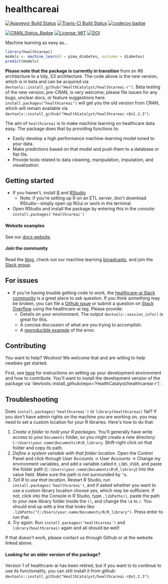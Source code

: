 # healthcareai

[![Appveyor Build Status](https://ci.appveyor.com/api/projects/status/0xrpe233o9a16l4l/branch/master?svg=true)](https://ci.appveyor.com/project/CatalystAdmin/healthcareai-r/) 
[![Travis-CI Build Status](https://travis-ci.org/HealthCatalyst/healthcareai-r.svg?branch=master)](https://travis-ci.org/HealthCatalyst/healthcareai-r) 
[![codecov badge](https://codecov.io/gh/HealthCatalyst/healthcareai-r/branch/master/graph/badge.svg)](https://codecov.io/gh/HealthCatalyst/healthcareai-r) 

[![CRAN_Status_Badge](http://www.r-pkg.org/badges/version-last-release/healthcareai)](https://cran.r-project.org/package=healthcareai)
[![License: MIT](https://img.shields.io/badge/License-MIT-blue.svg)](https://github.com/HealthCatalystSLC/healthcareai-r/blob/master/LICENSE)
[![DOI](https://zenodo.org/badge/DOI/10.5281/zenodo.999334.svg)](https://doi.org/10.5281/zenodo.999334)

Machine learning as easy as...

```r
library(healthcareai)
models <- machine_learn(d = pima_diabetes, outcome = diabetes)
predict(models)
```

**Please note that the package is currently in transition** from an R6 architecture to a tidy, S3 architecture. The code above is the new version, which is in beta and can be acquired via `devtools::install_github("HealthCatalyst/healthcareai-r")`. Beta testing of the new version, pre-CRAN, is very welcome; please file issues for any bugs, unclear docs, or feature suggestions here. `install.packages("healthcareai")` will get you the old version from CRAN, which will remain available via `devtools::install_github("HealthCatalyst/healthcareai-r@v1.2.3")`.


The aim of `healthcareai` is to make machine learning on healthcare data easy. The package does that by providing functions to:

- Easily develop a high performance machine-learning model tuned to your data. 
- Make predictions based on that model and push them to a database or flat file.
-  Provide tools related to data cleaning, manipulation, imputation, and visualization.

## Getting started

- If you haven't, install [R](https://CRAN.r-project.org/) and [RStudio](https://www.rstudio.com/products/rstudio/download)
    + Note: if you're setting up R on an ETL server, don't download RStudio--simply open up RGui or work in the terminal.
- Open RStudio and install the package by entering this in the console: `install.packages('healthcareai')`

#### Website examples

See our [docs website](http://healthcareai-r.readthedocs.io).

#### Join the community

Read the [blog](http://healthcare.ai/blog/), check out our machine learning [broadcasts](https://www.youtube.com/channel/UCGZUobs_x712KbcL6RSzfnQ), and join the [Slack group](https://healthcare-ai.slack.com/).

## For issues

- If you're having trouble getting code to work, the [healthcare-ai Slack community](https://healthcare-ai.slack.com/) is a great place to ask question. If you think something may be broken, you can file a [Github issue](https://github.com/HealthCatalyst/healthcareai-r/issues) or submit a question on [Stack Overflow](http://stackoverflow.com/) using the healthcare-ai tag. Please provide:
  + Details on your environment. The output `devtools::session_info()` is great for this.
  + A concise discussion of what are you trying to accomplish.
  + A [reproducible example](https://github.com/tidyverse/reprex) of the error.

## Contributing

You want to help? Woohoo! We welcome that and are willing to help newbies get started.

First, see [here](CONTRIBUTING.md) for instructions on setting up your development environment and how to contribute. You'll want to install the development version of the package via 'devtools::install_github(repo='HealthCatalyst/healthcareai-r')`.

## Troubleshooting

Does `install.packages('healthcareai')` or `library(healthcareai)` fail? If you don't have admin rights on the machine you are working on, you may need to set a custom location for your R libraries. Here's how to do that:

1. *Create a folder to hold your R packages.* You'll generally have write access to your `Documents` folder, so you might create a new directory: `C:\Users\your.name\Documents\R\R_library`. Shift-right click on that folder and copy its path.
2. *Define a system variable with that folder location.* Open the Control Panel and click through User Accounts -> User Accounts -> Change my environment variables, and add a variable called `R_LIBS_USER`, and paste the folder path (`C:\Users\your.name\Documents\R\R_library`) into the value field. Make sure the path is not surrounded by `"`s.
3. *Tell R to use that location.* Restart R Studio, run `install.packages('healthcareai')`, and if asked whether you want to use a custom library location choose yes, which may be sufficient. If not, click into the Console in R Studio, type `.libPaths()`, paste the path to your new library folder inside the `()`, and change the `\`s to `/`. You should end up with a line that looks like: `.libPaths("C:/Users/your.name/Documents/R/R_library")`. Press enter to run that.
4. *Try again.* Run `install.packages('healthcareai')` and `library(healthcareai)` again and all should be well! 

If that doesn't work, please contact us through Github or at the website linked above.

#### Looking for an older version of the package? 

Version 1 of healthcare-ai has been retired, but if you want to to continue to use its functionality, you can still install it from github: `devtools::install_github("HealthCatalyst/healthcareai-r@v1.2.3")`.
